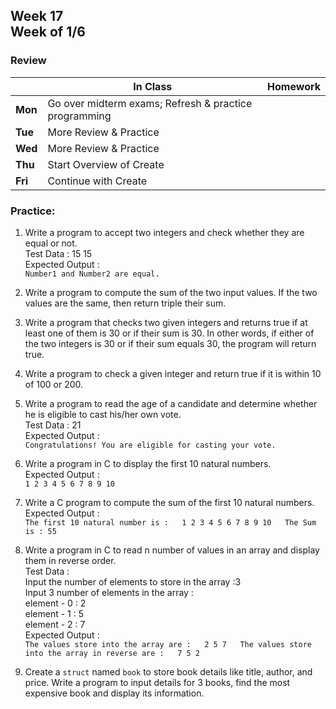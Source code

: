 ## Week 17 <br>Week of 1/6

### Review

  |       |In Class               |Homework   |
  |-------|---------              |---------  |
  |**Mon**|Go over midterm exams; Refresh & practice programming | |
  |**Tue**|More Review & Practice  | |
  |**Wed**|More Review & Practice | |
  |**Thu**|Start Overview of Create | |
  |**Fri**|Continue with Create | |

<!-- <img src="https://slideplayer.com/16079147/88/images/slide_1.jpg" alt="Pointer Fun with Binky" height="400"> -->

### Practice:

1. Write a program to accept two integers and check whether they are equal or not.  
Test Data : 15 15  
Expected Output :  
`Number1 and Number2 are equal.`

1. Write a program to compute the sum of the two input values. If the two values are the same, then return triple their sum.

3. Write a program that checks two given integers and returns true if at least one of them is 30 or if their sum is 30. In other words, if either of the two integers is 30 or if their sum equals 30, the program will return true.

4. Write a program to check a given integer and return true if it is within 10 of 100 or 200.

5. Write a program to read the age of a candidate and determine whether he is eligible to cast his/her own vote.  
Test Data : 21  
Expected Output :  
`Congratulations! You are eligible for casting your vote.`  

1. Write a program in C to display the first 10 natural numbers.  
Expected Output :  
`1 2 3 4 5 6 7 8 9 10`

2. Write a C program to compute the sum of the first 10 natural numbers.  
Expected Output :  
`The first 10 natural number is :  
1 2 3 4 5 6 7 8 9 10  
The Sum is : 55`

2. Write a program in C to read n number of values in an array and display them in reverse order.  
Test Data :  
Input the number of elements to store in the array :3  
Input 3 number of elements in the array :  
element - 0 : 2  
element - 1 : 5  
element - 2 : 7  
Expected Output :  
`The values store into the array are :  
2 5 7  
The values store into the array in reverse are :  
7 5 2`  

9. Create a `struct` named `book` to store book details like title, author, and price. Write a program to input details for 3 books, find the most expensive book and display its information.

<meta http-equiv="refresh" content="300"/>





<!-- [Create](/apcsp/curriculum/pt/create)

  |       |In Class               |Homework   |
  |-------|---------              |---------  |
  |**Mon**|Go over Narrow it Down |Brainstorm Ideas |
  |**Tue**|Go over Project Ideas  | |
  |**Wed**|Work on Create D1 |Work on Create |
  |**Thu**|Work on Create D2 |Work on Create |
  |**Fri**|Work on Create D3 |Work on Create<br>Make sure to complete the Check-In on Teams before class is over |


<meta http-equiv="refresh" content="300"/> -->